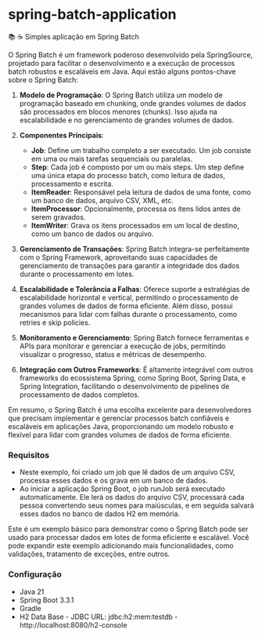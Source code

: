 # spring-batch-application
📚 ☕️ Simples aplicação em Spring Batch


O Spring Batch é um framework poderoso desenvolvido pela SpringSource, projetado para facilitar o desenvolvimento e a execução de processos batch robustos e escaláveis em Java. Aqui estão alguns pontos-chave sobre o Spring Batch:

1. **Modelo de Programação**: O Spring Batch utiliza um modelo de programação baseado em chunking, onde grandes volumes de dados são processados em blocos menores (chunks). Isso ajuda na escalabilidade e no gerenciamento de grandes volumes de dados.

2. **Componentes Principais**:
   - **Job**: Define um trabalho completo a ser executado. Um job consiste em uma ou mais tarefas sequenciais ou paralelas.
   - **Step**: Cada job é composto por um ou mais steps. Um step define uma única etapa do processo batch, como leitura de dados, processamento e escrita.
   - **ItemReader**: Responsável pela leitura de dados de uma fonte, como um banco de dados, arquivo CSV, XML, etc.
   - **ItemProcessor**: Opcionalmente, processa os itens lidos antes de serem gravados.
   - **ItemWriter**: Grava os itens processados em um local de destino, como um banco de dados ou arquivo.

3. **Gerenciamento de Transações**: Spring Batch integra-se perfeitamente com o Spring Framework, aproveitando suas capacidades de gerenciamento de transações para garantir a integridade dos dados durante o processamento em lotes.

4. **Escalabilidade e Tolerância a Falhas**: Oferece suporte a estratégias de escalabilidade horizontal e vertical, permitindo o processamento de grandes volumes de dados de forma eficiente. Além disso, possui mecanismos para lidar com falhas durante o processamento, como retries e skip policies.

5. **Monitoramento e Gerenciamento**: Spring Batch fornece ferramentas e APIs para monitorar e gerenciar a execução de jobs, permitindo visualizar o progresso, status e métricas de desempenho.

6. **Integração com Outros Frameworks**: É altamente integrável com outros frameworks do ecossistema Spring, como Spring Boot, Spring Data, e Spring Integration, facilitando o desenvolvimento de pipelines de processamento de dados completos.

Em resumo, o Spring Batch é uma escolha excelente para desenvolvedores que precisam implementar e gerenciar processos batch confiáveis e escaláveis em aplicações Java, proporcionando um modelo robusto e flexível para lidar com grandes volumes de dados de forma eficiente.

### Requisitos
- Neste exemplo, foi criado um job que lê dados de um arquivo CSV, processa esses dados e os grava em um banco de dados.
- Ao iniciar a aplicação Spring Boot, o job runJob será executado automaticamente. Ele lerá os dados do arquivo CSV, processará cada pessoa convertendo seus nomes para maiúsculas, e em seguida salvará esses dados no banco de dados H2 em memória.

Este é um exemplo básico para demonstrar como o Spring Batch pode ser usado para processar dados em lotes de forma eficiente e escalável. Você pode expandir este exemplo adicionando mais funcionalidades, como validações, tratamento de exceções, entre outros.


### Configuração
* Java 21
* Spring Boot 3.3.1
* Gradle
* H2 Data Base - JDBC URL: jdbc:h2:mem:testdb - http://localhost:8080/h2-console


